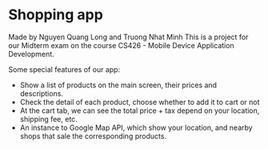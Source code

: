 # Shopping app 
Made by Nguyen Quang Long and Truong Nhat Minh
This is a project for our Midterm exam on the course CS426 - Mobile Device Application Development.

Some special features of our app:
- Show a list of products on the main screen, their prices and descriptions.
- Check the detail of each product, choose whether to add it to cart or not
- At the cart tab, we can see the total price + tax depend on your location, shipping fee, etc.
- An instance to Google Map API, which show your location, and nearby shops that sale the corresponding products.
